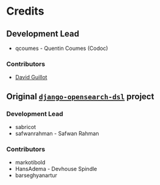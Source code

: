 # Credits

## Development Lead

* qcoumes - Quentin Coumes (Codoc)

### Contributors

* [David Guillot](https://github.com/David-Guillot)


## Original [`django-opensearch-dsl`](https://github.com/qcoumes/django-opensearch-dsl) project

### Development Lead

* sabricot
* safwanrahman - Safwan Rahman

### Contributors

* markotibold
* HansAdema - Devhouse Spindle
* barseghyanartur
